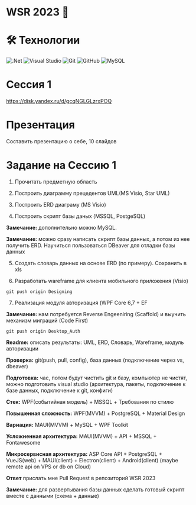 # WSR 2023  🚀

#  🛠️ Технологии

![.Net](https://img.shields.io/badge/.NET-5C2D91?style=for-the-badge&logo=.net&logoColor=white)
![Visual Studio](https://img.shields.io/badge/Visual%20Studio-5C2D91.svg?style=for-the-badge&logo=visual-studio&logoColor=white)
![Git](https://img.shields.io/badge/git-%23F05033.svg?style=for-the-badge&logo=git&logoColor=white)
![GitHub](https://img.shields.io/badge/github-%23121011.svg?style=for-the-badge&logo=github&logoColor=white)
![MySQL](https://img.shields.io/badge/mysql-%2300f.svg?style=for-the-badge&logo=mysql&logoColor=white)
 
# Сессия 1

https://disk.yandex.ru/d/gcqNGLGLzrxPOQ


# Презентация
Составить презентацию о себе, 10 слайдов


# Задание на Сессию 1
1. Прочитать предметную область

2. Построить диаграмму прецедентов UML(MS Visio, Star UML)

3. Построить ERD диаграму (MS Visio)

4. Построить скрипт базы даных (MSSQL, PostgeSQL)

**Замечание:** дополнительно можно MySQL. 

**Замечание:** можно сразу написать скрипт базы данных, а потом из нее получить ERD. Научиться пользоваться DBeaver для отладки базы данных

5. Создать словарь данных на основе ERD (по примеру). Сохранить в xls

6. Разработать wareframe для клиента мобильного приложения (Visio)

```git push origin Designing```

7. Реализация модуля авторизация (WPF Core 6,7 + EF

**Замечание:** нам потребуется Reverse Engeeniring (Scaffold) и выучить механизм миграций (Code First)

```git push origin Desktop_Auth```

**Readme:** описать результаты: UML, ERD, Словарь, Wareframe, модуль авторизации

**Проверка:** git(push, pull, config), база данных (подключение через vs, dbeaver)

**Подготовка:** час, потом будут чистить git и базу, компьютер не чистят, можно подготовить visual studio (архитектура, пакеты, подключение к базе данных, подключение к git, конфиги)


**Стек:** WPF(событийная модель)  + MSSQL + Требования по стилю

**Повышенная сложность:** WPF(MVVM) + PostgreSQL + Material Design

**Вариация:** MAUI(MVVM) + MySQL + WPF Toolkit

**Усложненная архитектура:** MAUI(MVVM) + API + MSSQL + Fontawesome

**Микросервисная архитектура:** ASP Core API + PostgreSQL + VueJS(web) + MAUI(client) + Electron(client) + Android(client) (maybe remote api on VPS or db on Cloud)

**Ответ** прислать мне Pull Request в репозиторий WSR 2023

**Замечание:** для развертывания базы данных сделать готовый скрипт вместе с данными (схема + данные)






